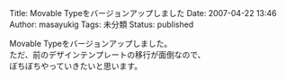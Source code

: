 Title: Movable Typeをバージョンアップしました
Date: 2007-04-22 13:46
Author: masayukig
Tags: 未分類
Status: published

Movable Typeをバージョンアップしました。  
ただ、前のデザインテンプレートの移行が面倒なので、  
ぼちぼちやっていきたいと思います。
